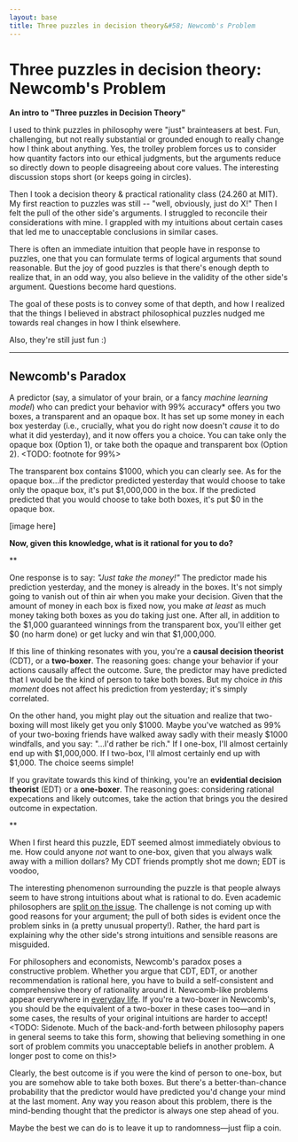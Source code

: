 ```yaml
---
layout: base
title: Three puzzles in decision theory&#58; Newcomb's Problem
---
```

# Three puzzles in decision theory: Newcomb's Problem

**An intro to "Three puzzles in Decision Theory"**

I used to think puzzles in philosophy were "just" brainteasers at best. Fun, challenging, but not really substantial or grounded enough to really change how I think about anything. Yes, the trolley problem forces us to consider how quantity factors into our ethical judgments, but the arguments reduce so directly down to people disagreeing about core values. The interesting discussion stops short (or keeps going in circles).

Then I took a decision theory & practical rationality class (24.260 at MIT). My first reaction to puzzles was still -- "well, obviously, just do X!" Then I felt the pull of the other side's arguments. I struggled to reconcile their considerations with mine. I grappled with my intuitions about certain cases that led me to unacceptable conclusions in similar cases. 

There is often an immediate intuition that people have in response to puzzles, one that you can formulate terms of logical arguments that sound reasonable. But the joy of good puzzles is that there's enough depth to realize that, in an odd way, you also believe in the validity of the other side's argument. Questions become hard questions.

The goal of these posts is to convey some of that depth, and how I realized that the things I believed in abstract philosophical puzzles nudged me towards real changes in how I think elsewhere.

Also, they're still just fun :)

----

## Newcomb's Paradox
A predictor (say, a simulator of your brain, or a fancy _machine learning model_) who can predict your behavior with 99% accuracy* offers you two boxes, a transparent and an opaque box. It has set up some money in each box yesterday (i.e., crucially, what you do right now doesn't _cause_ it to do what it did yesterday), and it now offers you a choice. You can take only the opaque box (Option 1), or take both the opaque and transparent box (Option 2).
<TODO: footnote for 99%>

The transparent box contains $1000, which you can clearly see. As for the opaque box...if the predictor predicted yesterday that would choose to take only the opaque box, it's put $1,000,000 in the box. If the predicted predicted that you would choose to take both boxes, it's put $0 in the opaque box. 

[image here]

**Now, given this knowledge, what is it rational for you to do?**

** 

One response is to say: _"Just take the money!"_ The predictor made his prediction yesterday, and the money is already in the boxes. It's not simply going to vanish out of thin air when you make your decision. Given that the amount of money in each box is fixed now, you make _at least_ as much money taking both boxes as you do taking just one. After all, in addition to the $1,000 guaranteed winnings from the transparent box, you'll either get $0 (no harm done) or get lucky and win that $1,000,000.

If this line of thinking resonates with you, you're a **causal decision theorist** (CDT), or a **two-boxer**. The reasoning goes: change your behavior if your actions causally affect the outcome. Sure, the predictor may have predicted that I would be the kind of person to take both boxes. But my choice _in this moment_ does not affect his prediction from yesterday; it's simply correlated.

On the other hand, you might play out the situation and realize that two-boxing will most likely get you only $1000. Maybe you've watched as 99% of your two-boxing friends have walked away sadly with their measly $1000 windfalls, and you say: "...I'd rather be rich." If I one-box, I'll almost certainly end up with $1,000,000. If I two-box, I'll almost certainly end up with $1,000. The choice seems simple!

If you gravitate towards this kind of thinking, you're an **evidential decision theorist** (EDT) or a **one-boxer**. The reasoning goes: considering rational expecations and likely outcomes, take the action that brings you the desired outcome in expectation. <TODO finish>

** 

When I first heard this puzzle, EDT seemed almost immediately obvious to me. How could anyone _not_ want to one-box, given that you always walk away with a million dollars? My CDT friends promptly shot me down; EDT is voodoo, 

The interesting phenomenon surrounding the puzzle is that people always seem to have strong intuitions about what is rational to do. Even academic philosophers are [split on the issue](https://philpapers.org/surveys/results.pl). The challenge is not coming up with good reasons for your argument; the pull of both sides is evident once the problem sinks in (a pretty unusual property!). Rather, the hard part is explaining why the other side's strong intuitions and sensible reasons are misguided.

For philosophers and economists, Newcomb's paradox poses a constructive problem. Whether you argue that CDT, EDT, or another recommendation is rational here, you have to build a self-consistent and comprehensive theory of rationality around it. Newcomb-like problems appear everywhere in [everyday life](https://www.lesswrong.com/posts/TejMdvF9XTNP5pGDR/real-world-newcomb-like-problems). If you're a two-boxer in Newcomb's, you should be the equivalent of a two-boxer in these cases too—and in some cases, the results of your original intuitions are harder to accept!
<TODO: Sidenote. Much of the back-and-forth between philosophy papers in general seems to take this form, showing that believing something in one sort of problem commits you unacceptable beliefs in another problem. A longer post to come on this!>

Clearly, the best outcome is if you were the kind of person to one-box, but you are somehow able to take both boxes. But there's a better-than-chance probability that the predictor would have predicted you'd change your mind at the last moment. Any way you reason about this problem, there is the mind-bending thought that the predictor is always one step ahead of you.

Maybe the best we can do is to leave it up to randomness—just flip a coin.